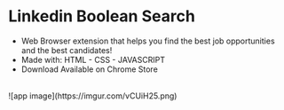 # Linkedin Boolean Search
- Web Browser extension that helps you find the best job opportunities and the best candidates!
- Made with: HTML - CSS - JAVASCRIPT
- Download Available on Chrome Store
<br>
![app image](https://imgur.com/vCUiH25.png)
